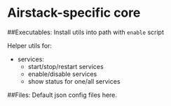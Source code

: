 Airstack-specific core
======

##Executables:
Install utils into path with `enable` script

Helper utils for:
- services:
  - start/stop/restart services
  - enable/disable services
  - show status for one/all services


##Files:
Default json config files here.

